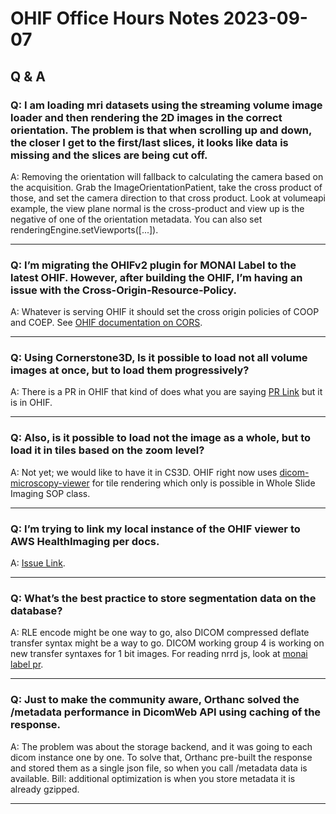 # OHIF Office Hours Notes 2023-09-07

## Q & A

### Q: I am loading mri datasets using the streaming volume image loader and then rendering the 2D images in the correct orientation. The problem is that when scrolling up and down, the closer I get to the first/last slices, it looks like data is missing and the slices are being cut off.

A: Removing the orientation will fallback to calculating the camera based on the acquisition. Grab the ImageOrientationPatient, take the cross product of those, and set the camera direction to that cross product. Look at volumeapi example, the view plane normal is the cross-product and view up is the negative of one of the orientation metadata. You can also set renderingEngine.setViewports([...]).

---

### Q: I’m migrating the OHIFv2 plugin for MONAI Label to the latest OHIF. However, after building the OHIF, I’m having an issue with the Cross-Origin-Resource-Policy.

A: Whatever is serving OHIF it should set the cross origin policies of COOP and COEP. See [OHIF documentation on CORS](https://docs.ohif.org/deployment/cors).

---

### Q: Using Cornerstone3D, Is it possible to load not all volume images at once, but to load them progressively?

A: There is a PR in OHIF that kind of does what you are saying [PR Link](https://github.com/OHIF/Viewers/pull/3235) but it is in OHIF.

---

### Q: Also, is it possible to load not the image as a whole, but to load it in tiles based on the zoom level?

A: Not yet; we would like to have it in CS3D. OHIF right now uses [dicom-microscopy-viewer](https://github.com/ImagingDataCommons/dicom-microscopy-viewer) for tile rendering which only is possible in Whole Slide Imaging SOP class.

---

### Q: I’m trying to link my local instance of the OHIF viewer to AWS HealthImaging per docs.

A: [Issue Link](https://github.com/RadicalImaging/ohif-aws-healthimaging/issues/19).

---

### Q: What’s the best practice to store segmentation data on the database?

A: RLE encode might be one way to go, also DICOM compressed deflate transfer syntax might be a way to go. DICOM working group 4 is working on new transfer syntaxes for 1 bit images. For reading nrrd js, look at [monai label pr](https://github.com/Project-MONAI/MONAILabel/pull/1531).

---

### Q: Just to make the community aware, Orthanc solved the /metadata performance in DicomWeb API using caching of the response.

A: The problem was about the storage backend, and it was going to each dicom instance one by one. To solve that, Orthanc pre-built the response and stored them as a single json file, so when you call /metadata data is available. Bill: additional optimization is when you store metadata it is already gzipped.

---
